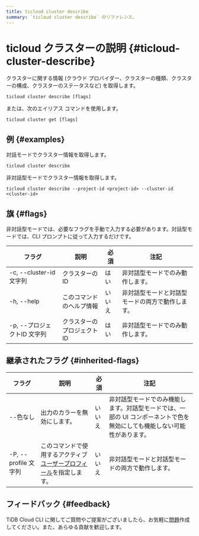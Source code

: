 ```yaml
---
title: ticloud cluster describe
summary: `ticloud cluster describe` のリファレンス。
---
```


# ticloud クラスターの説明 {#ticloud-cluster-describe}

クラスターに関する情報 (クラウド プロバイダー、クラスターの種類、クラスターの構成、クラスターのステータスなど) を取得します。

```shell
ticloud cluster describe [flags]
```

または、次のエイリアス コマンドを使用します。

```shell
ticloud cluster get [flags]
```

## 例 {#examples}

対話モードでクラスター情報を取得します。

```shell
ticloud cluster describe
```

非対話型モードでクラスター情報を取得します。

```shell
ticloud cluster describe --project-id <project-id> --cluster-id <cluster-id>
```

## 旗 {#flags}

非対話型モードでは、必要なフラグを手動で入力する必要があります。対話型モードでは、CLI プロンプトに従って入力するだけです。

| フラグ                  | 説明             | 必須  | 注記                       |
| -------------------- | -------------- | --- | ------------------------ |
| -c, --cluster-id 文字列 | クラスターのID       | はい  | 非対話型モードでのみ動作します。         |
| -h, --help           | このコマンドのヘルプ情報   | いいえ | 非対話型モードと対話型モードの両方で動作します。 |
| -p, --プロジェクトID 文字列   | クラスターのプロジェクトID | はい  | 非対話型モードでのみ動作します。         |

## 継承されたフラグ {#inherited-flags}

| フラグ               | 説明                                                                             | 必須  | 注記                                                             |
| ----------------- | ------------------------------------------------------------------------------ | --- | -------------------------------------------------------------- |
| --色なし             | 出力のカラーを無効にします。                                                                 | いいえ | 非対話型モードでのみ機能します。対話型モードでは、一部の UI コンポーネントで色を無効にしても機能しない可能性があります。 |
| -P, --profile 文字列 | このコマンドで使用するアクティブ[ユーザープロフィール](/tidb-cloud/cli-reference.md#user-profile)を指定します。 | いいえ | 非対話型モードと対話型モードの両方で動作します。                                       |

## フィードバック {#feedback}

TiDB Cloud CLI に関してご質問やご提案がございましたら、お気軽に[問題](https://github.com/tidbcloud/tidbcloud-cli/issues/new/choose)作成してください。また、あらゆる貢献を歓迎します。
